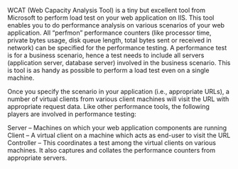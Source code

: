 WCAT (Web Capacity Analysis Tool) is a tiny but excellent tool from Microsoft to perform load test on your web application on IIS. This tool enables you to do performance analysis on various scenarios of your web application. All “perfmon” performance counters (like processor time, private bytes usage, disk queue length, total bytes sent or received in network) can be specified for the performance testing. A performance test is for a business scenario, hence a test needs to include all servers (application server, database server) involved in the business scenario. This is tool is as handy as possible to perform a load test even on a single machine.

Once you specify the scenario in your application (i.e., appropriate URLs), a number of virtual clients from various client machines will visit the URL with appropriate request data. Like other performance tools, the following players are involved in performance testing:

Server – Machines on which your web application components are running
Client – A virtual client on a machine which acts as end-user to visit the URL
Controller – This coordinates a test among the virtual clients on various machines. It also captures and collates the performance counters from appropriate servers.
